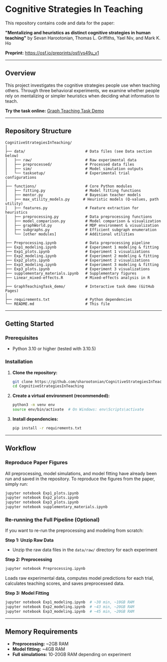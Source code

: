 # Cognitive Strategies In Teaching

This repository contains code and data for the paper:

**"Mentalizing and heuristics as distinct cognitive strategies in human teaching"**
by Sevan Harootonian, Thomas L. Griffiths, Yael Niv, and Mark K. Ho

**Preprint:** https://osf.io/preprints/osf/ys49u_v1

---

## Overview

This project investigates the cognitive strategies people use when teaching others. Through three behavioral experiments, we examine whether people rely on mentalizing or simpler heuristics when deciding what information to teach.

**Try the task online:** [Graph Teaching Task Demo](https://sharootonian.github.io/CognitiveStrategiesInTeaching/GraphTeachingTask_demo/)

---

## Repository Structure

```
CognitiveStrategiesInTeaching/
│
├── data/                           # Data files (see Data section below)
│   ├── raw/                        # Raw experimental data
│   ├── preprocessed/               # Processed data files
│   ├── sim/                        # Model simulation outputs
│   └── tasksetup/                  # Experimental trial configurations
│
├── functions/                      # Core Python modules
│   ├── fitting.py                  # Model fitting functions
│   ├── mentor.py                   # Bayesian teacher models
│   ├── max_utility_models.py      # Heuristic models (Q-values, path utility)
│   ├── features.py                 # Feature extraction for heuristics
│   ├── preprocessing.py            # Data preprocessing functions
│   ├── model_comparison.py         # Model comparison & visualization
│   ├── graphWorld.py               # MDP environment & visualization
│   ├── subgraphs.py                # Efficient subgraph enumeration
│   └── [other modules]             # Additional utilities
│
├── Preprocessing.ipynb             # Data preprocessing pipeline
├── Exp1_modeling.ipynb             # Experiment 1 modeling & fitting
├── Exp1_plots.ipynb                # Experiment 1 visualizations
├── Exp2_modeling.ipynb             # Experiment 2 modeling & fitting
├── Exp2_plots.ipynb                # Experiment 2 visualizations
├── Exp3_modeling.ipynb             # Experiment 3 modeling & fitting
├── Exp3_plots.ipynb                # Experiment 3 visualizations
├── supplementary_materials.ipynb   # Supplementary figures
├── Linear_mixed-effects.R          # Mixed-effects analysis in R
│
├── GraphTeachingTask_demo/         # Interactive task demo (GitHub Pages)
│
├── requirements.txt                # Python dependencies
└── README.md                       # This file
```

---

## Getting Started

### Prerequisites
- Python 3.10 or higher (tested with 3.10.5)

### Installation

1. **Clone the repository:**
   ```bash
   git clone https://github.com/sharootonian/CognitiveStrategiesInTeaching.git
   cd CognitiveStrategiesInTeaching
   ```

2. **Create a virtual environment (recommended):**
   ```bash
   python3 -m venv env
   source env/bin/activate  # On Windows: env\Scripts\activate
   ```

3. **Install dependencies:**
   ```bash
   pip install -r requirements.txt
   ```

---

## Workflow

### Reproduce Paper Figures

All preprocessing, model simulations, and model fitting have already been run and saved in the repository. To reproduce the figures from the paper, simply run:

```bash
jupyter notebook Exp1_plots.ipynb
jupyter notebook Exp2_plots.ipynb
jupyter notebook Exp3_plots.ipynb
jupyter notebook supplementary_materials.ipynb
```

### Re-running the Full Pipeline (Optional)

If you want to re-run the preprocessing and modeling from scratch:

**Step 1: Unzip Raw Data**
- Unzip the raw data files in the `data/raw/` directory for each experiment

**Step 2: Preprocessing**
```bash
jupyter notebook Preprocessing.ipynb
```
Loads raw experimental data, computes model predictions for each trial, calculates teaching scores, and saves preprocessed data.

**Step 3: Model Fitting**
```bash
jupyter notebook Exp1_modeling.ipynb  # ~30 min, ~10GB RAM
jupyter notebook Exp2_modeling.ipynb  # ~43 min, ~20GB RAM
jupyter notebook Exp3_modeling.ipynb  # ~45 min, ~20GB RAM
```

---

## Memory Requirements

- **Preprocessing:** ~2GB RAM
- **Model fitting:** ~4GB RAM
- **Full simulations:** 10-20GB RAM depending on experiment

